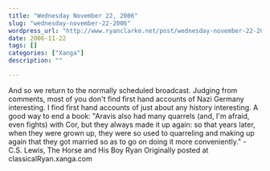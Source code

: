 ```yaml
---
title: "Wednesday November 22, 2006"
slug: "wednesday-november-22-2006"
wordpress_url: "http://www.ryanclarke.net/post/wednesday-november-22-2006/"
date: 2006-11-22
tags: []
categories: ["Xanga"]
description: ""

---
```


And so we return to the normally scheduled broadcast. Judging from comments, most of you don't find first hand accounts of Nazi Germany interesting. I find first hand accounts of just about any history interesting.
A good way to end a book:
"Aravis also had many quarrels (and, I'm afraid, even fights) with Cor, but they always made it up again: so that years later, when they were grown up, they were so used to quarreling and making up again that they got married so as to go on doing it more conveniently." - C.S. Lewis, The Horse and His Boy
Ryan
Originally posted at classicalRyan.xanga.com
